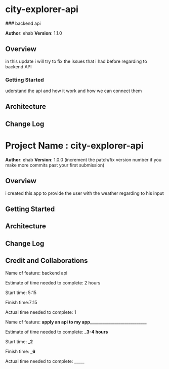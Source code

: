 # city-explorer-api


**_###_** backend api

**Author**: ehab
**Version**: 1.1.0

## Overview

<!-- Provide a high level overview of what this application is and why you are building it, beyond the fact that it's an assignment for this class. (i.e. What's your problem domain?) -->

in this update i will try to fix the issues that i had before regarding to backend API

### Getting Started

uderstand the api and how it work and how we can connect them

<!-- What are the steps that a user must take in order to build this app on their own machine and get it running? -->

## Architecture

<!-- Provide a detailed description of the application design. What technologies (languages, libraries, etc) you're using, and any other relevant design information. -->

## Change Log


# Project Name : city-explorer-api

**Author**: ehab
**Version**: 1.0.0 (increment the patch/fix version number if you make more commits past your first submission)

## Overview
<!-- Provide a high level overview of what this application is and why you are building it, beyond the fact that it's an assignment for this class. (i.e. What's your problem domain?) -->
i created this app to provide the user with the weather regarding to his input 
## Getting Started
<!-- What are the steps that a user must take in order to build this app on their own machine and get it running? -->

## Architecture
<!-- Provide a detailed description of the application design. What technologies (languages, libraries, etc) you're using, and any other relevant design information. -->

## Change Log

<!-- Use this area to document the iterative changes made to your application as each feature is successfully implemented. Use time stamps. Here's an example:

01-01-2001 4:59pm - Application now has a fully-functional express server, with a GET route for the location resource. -->

## Credit and Collaborations


<!-- Give credit (and a link) to other people or resources that helped you build this application. -->

Name of feature: backend api

Estimate of time needed to complete: 2 hours

Start time: 5:15

Finish time:7:15

Actual time needed to complete: 1

<!-- Give credit (and a link) to other people or resources that helped you build this application. -->


Name of feature: __apply an api to my app______________________________

Estimate of time needed to complete: ___3-4 hours__

Start time: ___2__

Finish time: ___6__

Actual time needed to complete: _____

